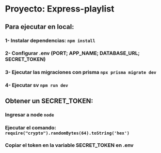 # Proyecto: Express-playlist

## Para ejecutar en local:
### 1- Instalar dependencias: ```npm install```
### 2- Configurar .env (PORT; APP_NAME; DATABASE_URL; SECRET_TOKEN)
### 3- Ejecutar las migraciones con prisma ```npx prisma migrate dev```
### 4- Ejecutar sv ```npm run dev``` 

## Obtener un SECRET_TOKEN:
### Ingresar a node ```node```
### Ejecutar el comando: ```require("crypto").randomBytes(64).toString('hex')```
### Copiar el token en la variable SECRET_TOKEN en .env